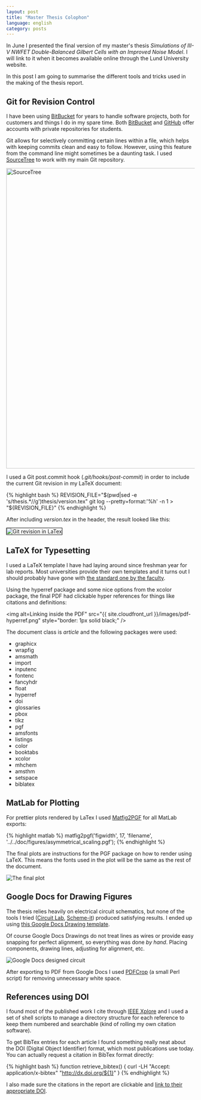 ```yaml
---
layout: post
title: "Master Thesis Colophon"
language: english
category: posts
---
```


In June I presented the final version of my master's thesis *Simulations of III-V NWFET Double-Balanced Gilbert Cells with an Improved Noise Model*. I will link to it when it becomes available online through the Lund University website.

In this post I am going to summarise the different tools and tricks used in the making of the thesis report.

## Git for Revision Control ##
I have been using [BitBucket](https://bitbucket.org) for years to handle software projects, both for customers and things I do in my spare time. Both [BitBucket](https://bitbucket.org) and [GitHub](http://github.com) offer accounts with private repositories for students.

Git allows for selectively committing certain lines within a file, which helps with keeping commits clean and easy to follow. However, using this feature from the command line might sometimes be a daunting task. I used [SourceTree](http://www.sourcetreeapp.com/) to work with my main Git repository.

<img alt="SourceTree" width="800px" src="{{ site.cloudfront_url }}/images/sourcetree.png" />

I used a Git post.commit hook (*.git/hooks/post-commit*) in order to include the current Git revision in my LaTeX document:


{% highlight bash %}
REVISION_FILE="$(pwd|sed -e 's/thesis.*//g')thesis/version.tex"
git log --pretty=format:'%h' -n 1 > "${REVISION_FILE}"</pre>
{% endhighlight %}

After including *version.tex* in the header, the result looked like this:

<img alt="Git revision in LaTex" src="{{ site.cloudfront_url }}/images/git-revision-latex.png" style="border: 1px solid black;" />

## LaTeX for Typesetting ##
I used a LaTeX template I have had laying around since freshman year for lab reports. Most universities provide their own templates and it turns out I should probably have gone with [the standard one by the faculty](http://www.eit.lth.se/fileadmin/eit/group/56/Exjobbreport_01.tex).

Using the hyperref package and some nice options from the xcolor package, the final PDF had clickable hyper references for things like citations and definitions:

<img alt=Linking inside the PDF" src="{{ site.cloudfront_url }}/images/pdf-hyperref.png" style="border: 1px solid black;" />

The document class is *article* and the following packages were used:

* graphicx
* wrapfig
* amsmath
* import
* inputenc
* fontenc
* fancyhdr
* float
* hyperref
* doi
* glossaries
* pbox
* tikz
* pgf
* amsfonts
* listings
* color
* booktabs
* xcolor
* mhchem
* amsthm
* setspace
* biblatex

## MatLab for Plotting ##
For prettier plots rendered by LaTex I used [Matfig2PGF](http://www.mathworks.com/matlabcentral/fileexchange/12962-matfig2pgf) for all MatLab exports:

{% highlight matlab %}
matfig2pgf('figwidth', 17, 'filename', '../../doc/figures/asymmetrical_scaling.pgf');
{% endhighlight %}

The final plots are instructions for the PGF package on how to render using LaTeX. This means the fonts used in the plot will be the same as the rest of the document.

<img alt="The final plot" src="{{ site.cloudfront_url }}/images/pgfplot.png" />

## Google Docs for Drawing Figures ##
The thesis relies heavily on electrical circuit schematics, but none of the tools I tried ([Circuit Lab](https://www.circuitlab.com/), [Scheme-it](http://www.digikey.com/schemeit)) produced satisfying results. I ended up using [this Google Docs Drawing template](https://drive.google.com/previewtemplate?id=1M00TjVs5Kp4BvP4EY3FMdINx2WzSoTNyclcNM8e7DUc#).

Of course Google Docs Drawings do not treat lines as wires or provide easy snapping for perfect alignment, so everything was done *by hand*. Placing components, drawing lines, adjusting for alignment, etc.

<img alt="Google Docs designed circuit" src="{{ site.cloudfront_url }}/images/gdoc-circuit.png" />

After exporting to PDF from Google Docs I used [PDFCrop](http://pdfcrop.sourceforge.net/) (a small Perl script) for removing unnecessary white space.

## References using DOI ##
I found most of the published work I cite through [IEEE Xplore](http://ieeexplore.ieee.org/) and I used a set of shell scripts to manage a directory structure for each reference to keep them numbered and searchable (kind of rolling my own citation software).

To get BibTex entries for each article I found something really neat about the DOI (Digital Object Identifier) format, which most publications use today. You can actually request a citation in BibTex format directly:

{% highlight bash %}
function retrieve_bibtex()
{
	curl -LH "Accept: application/x-bibtex" "http://dx.doi.org/${1}"
}
{% endhighlight %}

I also made sure the citations in the report are clickable and [link to their appropriate DOI](http://tex.stackexchange.com/questions/3802/how-to-get-doi-links-in-bibliography).
